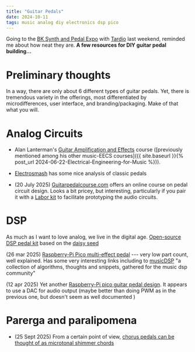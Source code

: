 ```yaml
---
title: "Guitar Pedals"
date: 2024-10-11
tags: music analog diy electronics dsp pico
---
```


Going to the [BK Synth and Pedal Expo](https://delicious-audio.com/brooklyn-synth-pedal-expo/) with [Tardio](https://amzn.to/3PNyQ02) last weekend, reminded me about how neat they are.  **A few resources for DIY guitar pedal building...**

# Preliminary thoughts

In a way, there are only about 6 different types of guitar pedals.  Yet, there is tremendous variety in the offerings, most differentiated by microdifferences, user interface, and branding/packaging.  Make of that what you will.

# Analog Circuits 

- Alan Lanterman's [Guitar Amplification and Effects](https://youtube.com/playlist?list=PLOunECWxELQS7JV_KeeTJJpgGjOftoaAH&si=IN01nOACMy-fcZIm) course ([previously mentioned among his other music-EECS courses]({{ site.baseurl }}{% post_url 2024-06-22-Electrical-Engineering-for-Music %})).

- [Electrosmash](https://www.electrosmash.com) has some nice analysis of classic pedals

- (20 July 2025) [Guitarpedalcourse.com](https://www.guitarpedalcourse.com) offers an online course on pedal circuit design.  Looks a bit pricey, but interesting, particularly if you pair it with a [Labor kit](https://www.ericasynths.lv/shop/diy-kits-1/edu-diy-labor/) to facilitate prototyping the audio circuits.

# DSP

As much as I want to love analog, we live in the digital age.  [Open-source DSP pedal kit](https://clevelandmusicco.com/hothouse-diy-digital-signal-processing-platform-kit/) based on the [daisy seed](https://electro-smith.com/products/daisy-seed)

(26 mar 2025) [Raspberry-Pi Pico multi-effect pedal](https://101-things.readthedocs.io/en/latest/guitar_effects.html) --- very low part count, well explained. Has some  very interesting links including to [musicDSP](https://www.musicdsp.org/en/latest/index.html) "a collection of algorithms, thoughts and snippets, gathered for the music dsp community"

(12 apr 2025) Yet another [Raspberry-Pi pico guitar pedal design](https://www.youtube.com/watch?v=jpfROA2EMzo).   It appears to use a DAC for audio output (maybe better than doing PWM as in the previous one, but doesn't seem as well documented )

# Parerga and paralipomena

- (25 Sept 2025) From a certain point of view, [chorus pedals can be thought of as microtonal shimmer chords](https://www.youtube.com/watch?v=YXdOmSYLKj4)